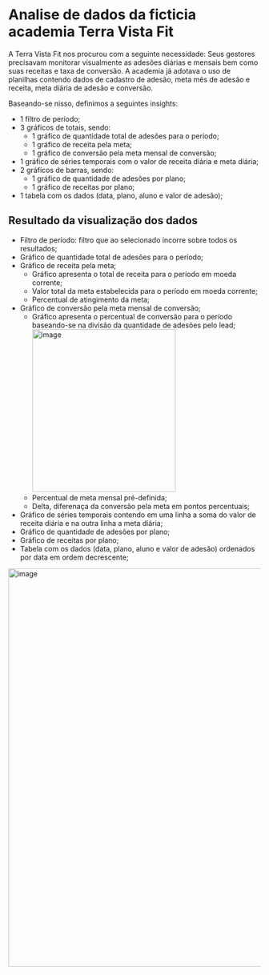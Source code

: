 # Analise de dados da ficticia academia Terra Vista Fit

A Terra Vista Fit nos procurou com a seguinte necessidade: 
Seus gestores precisavam monitorar visualmente as adesões diárias e mensais bem como suas receitas e taxa de conversão. 
A academia já adotava o uso de planilhas contendo dados de cadastro de adesão, meta mês de adesão e receita, meta diária de adesão e conversão.

Baseando-se nisso, definimos a seguintes insights:
  - 1 filtro de período;
  - 3 gráficos de totais, sendo:
    - 1 gráfico de quantidade total de adesões para o período;
    - 1 gráfico de receita pela meta;
    - 1 gráfico de conversão pela meta mensal de conversão;
  - 1 gráfico de séries temporais com o valor de receita diária e meta diária;
  - 2 gráficos de barras, sendo:
    - 1 gráfico de quantidade de adesões por plano;
    - 1 gráfico de receitas por plano;
  - 1 tabela com os dados (data, plano, aluno e valor de adesão);

## Resultado da visualização dos dados
  - Filtro de período: filtro que ao selecionado incorre sobre todos os resultados;
  - Gráfico de quantidade total de adesões para o período;
  - Gráfico de receita pela meta;
    - Gráfico apresenta o total de receita para o período em moeda corrente;
    - Valor total da meta estabelecida para o período em moeda corrente;
    - Percentual de atingimento da meta;
  - Gráfico de conversão pela meta mensal de conversão;
    - Gráfico apresenta o percentual de conversão para o período baseando-se na divisão da quantidade de adesões pelo lead;
      <br>
      <img width="286" height="325" alt="image" src="https://github.com/user-attachments/assets/9c32a9a7-2cde-40e7-9e63-b3fcc048c452" />
    - Percentual de meta mensal pré-definida;
    - Delta, diferenaça da conversão pela meta em pontos percentuais;
  - Gráfico de séries temporais contendo em uma linha a soma do valor de receita diária e na outra linha a meta diária;
  - Gráfico de quantidade de adesões por plano;
  - Gráfico de receitas por plano;
  - Tabela com os dados (data, plano, aluno e valor de adesão) ordenados por data em ordem decrescente;

<img width="1202" height="796" alt="image" src="https://github.com/user-attachments/assets/8a2eed6d-d13c-42e2-90f0-108f65b5bc97" />

